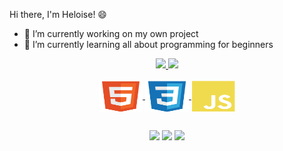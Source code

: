 Hi there, I'm Heloise! 😄

- 🔭 I’m currently working on my own project
- 🌱 I’m currently learning all about programming for beginners

<div align="center">
  <a href="https://github.com/heloiseberbetz">
  <img height="180em" src="https://github-readme-stats.vercel.app/api?username=heloiseberbetz&show_icons=true&theme=radical&include_all_commits=true&count_private=true"/>
  <img height="180em" src="https://github-readme-stats.vercel.app/api/top-langs/?username=heloiseberbetz&layout=compact&langs_count=7&theme=radical"/>
</div>
<div align="center" style="display: inline_block"><br>
  <img align="center" alt="Helo-HTML" height="50" width="70" src="https://raw.githubusercontent.com/devicons/devicon/master/icons/html5/html5-original.svg">
  <img align="center" alt="Helo-CSS" height="50" width="70" src="https://raw.githubusercontent.com/devicons/devicon/master/icons/css3/css3-original.svg">
  <img align="center" alt="Helo-JS" height="50" width="70" src="https://raw.githubusercontent.com/devicons/devicon/master/icons/javascript/javascript-plain.svg">

</div>
  
  ##
 
<div align="center"
  <a href="https://instagram.com/helolui" target="_blank"><img src="https://img.shields.io/badge/-Instagram-%23E4405F?style=for-the-badge&logo=instagram&logoColor=white" target="_blank"></a>
 <a href="https://discord.gg/heloiseberbetz#9570" target="_blank"><img src="https://img.shields.io/badge/Discord-7289DA?style=for-the-badge&logo=discord&logoColor=white" target="_blank"></a> 
  <a href="https://www.linkedin.com/in/heloiselui" target="_blank"><img src="https://img.shields.io/badge/-LinkedIn-%230077B5?style=for-the-badge&logo=linkedin&logoColor=white" target="_blank"></a>
  
</div>
